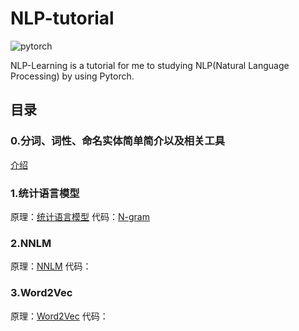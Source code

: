# NLP-tutorial
![pytorch](https://camo.githubusercontent.com/28daa36807d1fdb943ea408df9274e03b5ec28cc/68747470733a2f2f6d656469612d7468756d62732e676f6c64656e2e636f6d2f4f4c717a6d726d77417a59315037536c32396b325439576a4a644d3d2f323030783230302f736d6172742f676f6c64656e2d73746f726167652d70726f64756374696f6e2e73332e616d617a6f6e6177732e636f6d2f746f7069635f696d616765732f65303839313461666131306134313739383933656562303763623565343731332e706e67)

NLP-Learning is a tutorial for me to studying NLP(Natural Language Processing) by using Pytorch. 



## 目录
### 0.分词、词性、命名实体简单简介以及相关工具
[介绍](ChineseWordSegmentation/Readme.md)
### 1.统计语言模型
原理：[统计语言模型](统计语言模型/Readme.md)
代码：[N-gram]()
### 2.NNLM
原理：[NNLM](NNLM/Readme.md)
代码：
### 3.Word2Vec
原理：[Word2Vec](Word2Vec/Readme.md)
代码：
